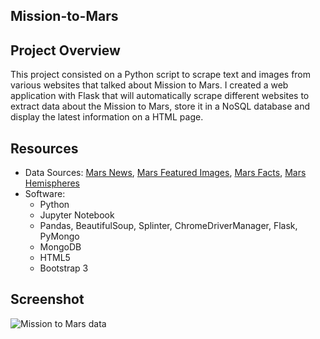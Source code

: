## Mission-to-Mars

## Project Overview
This project consisted on a Python script to scrape text and images from various websites that talked about Mission to Mars. I created a web application with Flask that will automatically scrape different websites to extract data about the Mission to Mars, store it in a NoSQL database and display the latest information on a HTML page.

## Resources
- Data Sources: [Mars News](https://mars.nasa.gov/news/), [Mars Featured Images](https://spaceimages-mars.com/), [Mars Facts](http://space-facts.com/mars/), [Mars Hemispheres](https://astrogeology.usgs.gov/search/results?q=hemisphere+enhanced&k1=target&v1=Mars)
 - Software: 
   - Python
   - Jupyter Notebook
   - Pandas, BeautifulSoup, Splinter, ChromeDriverManager, Flask, PyMongo
   - MongoDB
   - HTML5
   - Bootstrap 3

## Screenshot

![Mission to Mars data](https://user-images.githubusercontent.com/96216509/156841426-eaa95524-795f-4314-9f03-b8b298587797.png)







